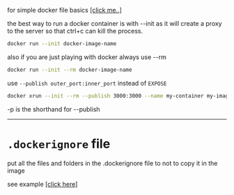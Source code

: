 for simple docker file basics <a href='./dockerFiles/dockerfile'>[click me..]</a>


the best way to run a docker container is with --init
as it will create a proxy to the server so that ctrl+c can kill the process.

```sh 
docker run --init docker-image-name
```

also if you are just playing with docker always use --rm 

```sh
docker run --init --rm docker-image-name
```  


use `--publish outer_port:inner_port` instead of `EXPOSE` 

```sh
docker xrun --init --rm --publish 3000:3000 --name my-container my-image-name
```
-p is the shorthand for --publish


---
# `.dockerignore` file
put all the files and folders in the .dockerignore file to not to copy it in the image

see example <a href='./create_a_nodejs_app/.dockerignore'>[click here]</a>